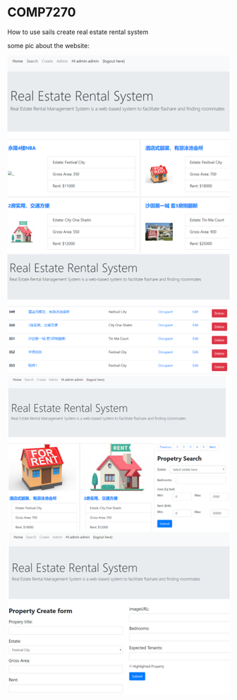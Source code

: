 # COMP7270
How to use sails create real estate rental system

some pic about the website:

![image](https://github.com/bladesaber/COMP7270/blob/master/1.PNG)
![image](https://github.com/bladesaber/COMP7270/blob/master/2.PNG)
![image](https://github.com/bladesaber/COMP7270/blob/master/3.PNG)
![image](https://github.com/bladesaber/COMP7270/blob/master/4.PNG)
